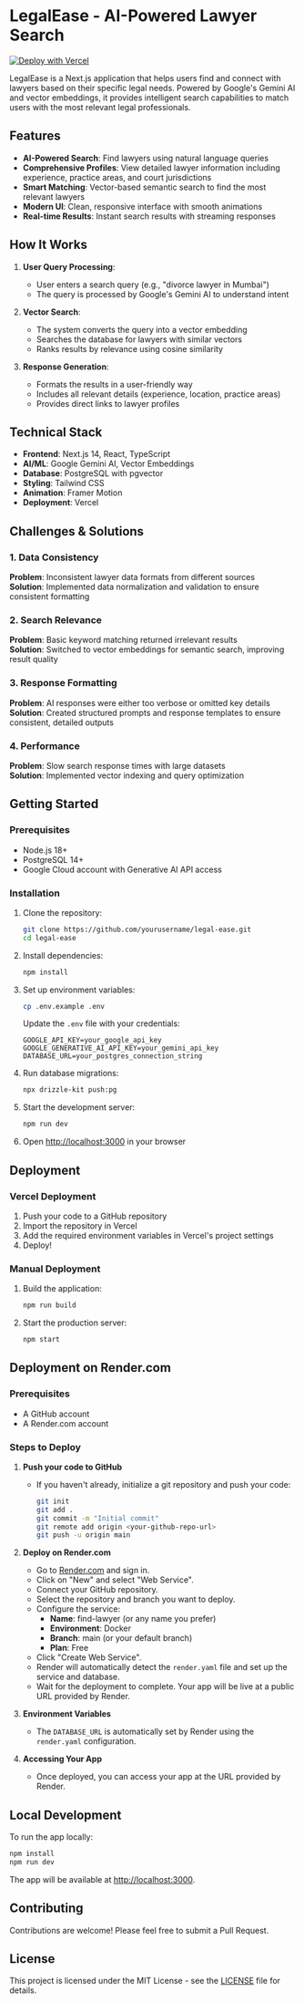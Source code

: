 # LegalEase - AI-Powered Lawyer Search

[![Deploy with Vercel](https://vercel.com/button)](https://vercel.com/new/clone?repository-url=YOUR_REPO_URL&env=GOOGLE_API_KEY,GOOGLE_GENERATIVE_AI_API_KEY&envDescription=API%20Keys%20required%20for%20Google%20AI%20services&project-name=legal-ease&repository-name=legal-ease)

LegalEase is a Next.js application that helps users find and connect with lawyers based on their specific legal needs. Powered by Google's Gemini AI and vector embeddings, it provides intelligent search capabilities to match users with the most relevant legal professionals.

## Features

- **AI-Powered Search**: Find lawyers using natural language queries
- **Comprehensive Profiles**: View detailed lawyer information including experience, practice areas, and court jurisdictions
- **Smart Matching**: Vector-based semantic search to find the most relevant lawyers
- **Modern UI**: Clean, responsive interface with smooth animations
- **Real-time Results**: Instant search results with streaming responses

## How It Works

1. **User Query Processing**:
   - User enters a search query (e.g., "divorce lawyer in Mumbai")
   - The query is processed by Google's Gemini AI to understand intent

2. **Vector Search**:
   - The system converts the query into a vector embedding
   - Searches the database for lawyers with similar vectors
   - Ranks results by relevance using cosine similarity

3. **Response Generation**:
   - Formats the results in a user-friendly way
   - Includes all relevant details (experience, location, practice areas)
   - Provides direct links to lawyer profiles

## Technical Stack

- **Frontend**: Next.js 14, React, TypeScript
- **AI/ML**: Google Gemini AI, Vector Embeddings
- **Database**: PostgreSQL with pgvector
- **Styling**: Tailwind CSS
- **Animation**: Framer Motion
- **Deployment**: Vercel

## Challenges & Solutions

### 1. Data Consistency
**Problem**: Inconsistent lawyer data formats from different sources  
**Solution**: Implemented data normalization and validation to ensure consistent formatting

### 2. Search Relevance
**Problem**: Basic keyword matching returned irrelevant results  
**Solution**: Switched to vector embeddings for semantic search, improving result quality

### 3. Response Formatting
**Problem**: AI responses were either too verbose or omitted key details  
**Solution**: Created structured prompts and response templates to ensure consistent, detailed outputs

### 4. Performance
**Problem**: Slow search response times with large datasets  
**Solution**: Implemented vector indexing and query optimization

## Getting Started

### Prerequisites

- Node.js 18+
- PostgreSQL 14+
- Google Cloud account with Generative AI API access

### Installation

1. Clone the repository:
   ```bash
   git clone https://github.com/yourusername/legal-ease.git
   cd legal-ease
   ```

2. Install dependencies:
   ```bash
   npm install
   ```

3. Set up environment variables:
   ```bash
   cp .env.example .env
   ```
   Update the `.env` file with your credentials:
   ```
   GOOGLE_API_KEY=your_google_api_key
   GOOGLE_GENERATIVE_AI_API_KEY=your_gemini_api_key
   DATABASE_URL=your_postgres_connection_string
   ```

4. Run database migrations:
   ```bash
   npx drizzle-kit push:pg
   ```

5. Start the development server:
   ```bash
   npm run dev
   ```

6. Open [http://localhost:3000](http://localhost:3000) in your browser

## Deployment

### Vercel Deployment

1. Push your code to a GitHub repository
2. Import the repository in Vercel
3. Add the required environment variables in Vercel's project settings
4. Deploy!

### Manual Deployment

1. Build the application:
   ```bash
   npm run build
   ```
2. Start the production server:
   ```bash
   npm start
   ```

## Deployment on Render.com

### Prerequisites
- A GitHub account
- A Render.com account

### Steps to Deploy

1. **Push your code to GitHub**
   - If you haven't already, initialize a git repository and push your code:
     ```bash
     git init
     git add .
     git commit -m "Initial commit"
     git remote add origin <your-github-repo-url>
     git push -u origin main
     ```

2. **Deploy on Render.com**
   - Go to [Render.com](https://render.com/) and sign in.
   - Click on "New" and select "Web Service".
   - Connect your GitHub repository.
   - Select the repository and branch you want to deploy.
   - Configure the service:
     - **Name**: find-lawyer (or any name you prefer)
     - **Environment**: Docker
     - **Branch**: main (or your default branch)
     - **Plan**: Free
   - Click "Create Web Service".
   - Render will automatically detect the `render.yaml` file and set up the service and database.
   - Wait for the deployment to complete. Your app will be live at a public URL provided by Render.

3. **Environment Variables**
   - The `DATABASE_URL` is automatically set by Render using the `render.yaml` configuration.

4. **Accessing Your App**
   - Once deployed, you can access your app at the URL provided by Render.

## Local Development

To run the app locally:

```bash
npm install
npm run dev
```

The app will be available at [http://localhost:3000](http://localhost:3000).

## Contributing

Contributions are welcome! Please feel free to submit a Pull Request.

## License

This project is licensed under the MIT License - see the [LICENSE](LICENSE) file for details.
